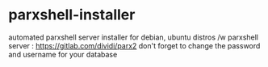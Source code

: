 # parxshell-installer
automated parxshell server installer for debian, ubuntu distros
/w parxshell server : https://gitlab.com/dividi/parx2
don't forget to change the password and username for your database

